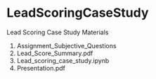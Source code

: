 # LeadScoringCaseStudy
Lead Scoring Case Study Materials

1. Assignment_Subjective_Questions
2. Lead_Score_Summary.pdf
3. Lead_scoring_case_study.ipynb
4. Presentation.pdf
